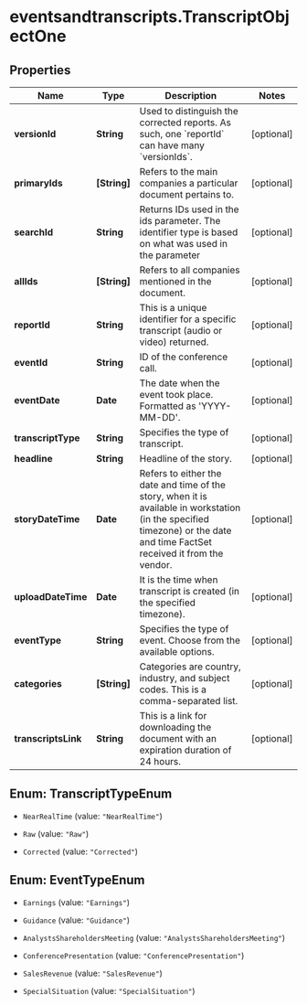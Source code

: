 # eventsandtranscripts.TranscriptObjectOne

## Properties

Name | Type | Description | Notes
------------ | ------------- | ------------- | -------------
**versionId** | **String** | Used to distinguish the corrected reports. As such, one &#x60;reportId&#x60; can have many &#x60;versionIds&#x60;. | [optional] 
**primaryIds** | **[String]** | Refers to the main companies a particular document pertains to. | [optional] 
**searchId** | **String** | Returns IDs used in the ids parameter. The identifier type is based on what was used in the parameter | [optional] 
**allIds** | **[String]** | Refers to all companies mentioned in the document.  | [optional] 
**reportId** | **String** | This is a unique identifier for a specific transcript (audio or video) returned. | [optional] 
**eventId** | **String** | ID of the conference call. | [optional] 
**eventDate** | **Date** | The date when the event took place. Formatted as &#39;YYYY-MM-DD&#39;. | [optional] 
**transcriptType** | **String** | Specifies the type of transcript.   | [optional] 
**headline** | **String** | Headline of the story. | [optional] 
**storyDateTime** | **Date** | Refers to either the date and time of the story, when it is available in workstation (in the specified timezone) or the date and time FactSet received it from the vendor. | [optional] 
**uploadDateTime** | **Date** | It is the time when transcript is created (in the specified timezone). | [optional] 
**eventType** | **String** | Specifies the type of event. Choose from the available options.  | [optional] 
**categories** | **[String]** | Categories are country, industry, and subject codes. This is a comma-separated list. | [optional] 
**transcriptsLink** | **String** | This is a link for downloading the document with an expiration duration of 24 hours. | [optional] 



## Enum: TranscriptTypeEnum


* `NearRealTime` (value: `"NearRealTime"`)

* `Raw` (value: `"Raw"`)

* `Corrected` (value: `"Corrected"`)





## Enum: EventTypeEnum


* `Earnings` (value: `"Earnings"`)

* `Guidance` (value: `"Guidance"`)

* `AnalystsShareholdersMeeting` (value: `"AnalystsShareholdersMeeting"`)

* `ConferencePresentation` (value: `"ConferencePresentation"`)

* `SalesRevenue` (value: `"SalesRevenue"`)

* `SpecialSituation` (value: `"SpecialSituation"`)




